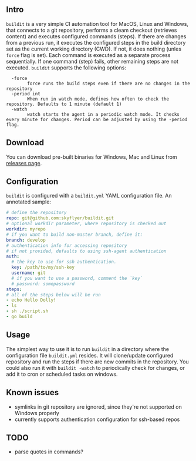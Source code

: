 ## Intro

`buildit` is a very simple CI automation tool for MacOS, Linux and Windows, that connects to a git repository, performs a cleam checkout (retrieves content) and executes configured commands (steps). If there are changes from a previous run, it executes the configured steps in the build directory set as the current working directory (CWD). If not, it does nothing (unles `force` flag is set). Each command is executed as a separate process sequentially. If one command (step) fails, other remaining steps are not executed. `buildit` supports the following options:

```
  -force
    	force runs the build steps even if there are no changes in the repository
  -period int
    	When run in watch mode, defines how often to check the repository. Defaults to 1 minute (default 1)
  -watch
    	watch starts the agent in a periodic watch mode. It checks every minute for changes. Period can be adjusted by using the -period flag.
```

## Download

You can download pre-built binaries for Windows, Mac and Linux from [releases page](https://github.com/skyflyer/buildit/releases).

## Configuration

`buildit` is configured with a `buildit.yml` YAML configuration file. An annotated sample:

```yaml
# define the repository
repo: git@github.com:skyflyer/buildit.git
# optional workdir parameter, where repository is checked out
workdir: myrepo
# if you want to build non-master branch, define it:
branch: develop
# authentication info for accessing repository
# if not provided, defaults to using ssh-agent authentication
auth:
  # the key to use for ssh authentication.
  key: /path/to/my/ssh-key
  username: git
  # if you want to use a password, comment the `key`
  # password: somepassword
steps:
# all of the steps below will be run
- echo Hello Dolly!
- ls
- sh ./script.sh
- go build
```

## Usage

The simplest way to use it is to run `buildit` in a directory where the configuration file `buildit.yml` resides. It will clone/update configured repository and run the steps if there are new commits in the repository. You could also run it with `buildit -watch` to periodically check for changes, or add it to cron or scheduled tasks on windows.

## Known issues

* symlinks in git repository are ignored, since they're not supported on Windows properly
* currently supports authentication configuration for ssh-based repos

## TODO

* parse quotes in commands?